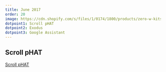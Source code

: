 ```yaml
---
title: June 2017
order: 20
image: https://cdn.shopify.com/s/files/1/0174/1800/products/zero-w-kits-square-3_large.jpg?v=1488325569
dotpoint1: Scroll pHAT
dotpoint2: Exodus
dotpoint3: Google Assistant
---
```


## Scroll pHAT

[Scroll pHAT](https://shop.pimoroni.com/products/scroll-bot-pi-zero-w-project-kit)

